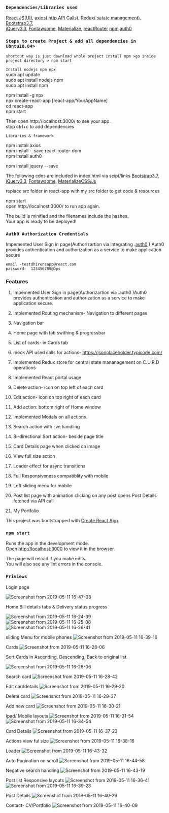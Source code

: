 

### `Dependencies/Libraries used `

[React JS(UI)](https://reactjs.org/docs/getting-started.html),
[axios( http API Calls)](https://www.npmjs.com/package/axios),
[Redux( satate management)](https://redux.js.org/introduction/getting-started),
[Bootstrap3.7](https://maxcdn.bootstrapcdn.com/bootstrap/3.3.7/js/bootstrap.min.js), <br>
[jQuery3.3](https://ajax.googleapis.com/ajax/libs/jquery/3.3.1/jquery.min.js),
[Fontawsome](https://fontawesome.com/v4.7.0/icons/), 
[Materialize](https://materializecss.com/getting-started.html),
[reactRouter](https://www.npmjs.com/package/react-router-dom)
[npm](https://www.npmjs.com/)
[auth0](https://auth0.com/docs)


### `Steps to create Project & add all dependencies in Ubntu18.04>`

`shortcut way is just download whole project install npm >go inside project directory > npm start`

`Install nodejs npm npx` <br>
sudo apt update<br>
sudo apt install nodejs npm<br>
sudo apt install npm<br>

npm install -g npx<br>
npx create-react-app [react-app/YourAppName]<br>
cd react-app<br>
npm start<br>

Then open http://localhost:3000/ to see your app.<br>
stop ctrl+c to add dependencies

`Libraries & framework` <br>

npm install axios<br>
npm install --save react-router-dom<br>
npm install auth0<br>

npm install jquery --save

The following cdns are included in index.html via scipt/links
[Bootstrap3.7](https://maxcdn.bootstrapcdn.com/bootstrap/3.3.7/js/bootstrap.min.js),
[jQuery3.3](https://ajax.googleapis.com/ajax/libs/jquery/3.3.1/jquery.min.js),
[Fontawsome](https://fontawesome.com/v4.7.0/icons/), 
[MaterializeCSS/Js](https://cdnjs.cloudflare.com/ajax/libs/materialize/1.0.0/css/materialize.min.css)<br>

replace src folder in react-app with my src folder to get code & resources<br>

npm start<br>
open http://localhost:3000/ to run app again.

The build is minified and the filenames include the hashes.<br>
Your app is ready to be deployed!


### `Auth0 Authorization Credentials`

Impemented User Sign in page(Authorizartion via integrating .[auth0](https://auth0.com/docs) )
Auth0 provides authentication and authorization as a service to make application secure


`email -testdhirensapp@react.com`<br>
`password-  123456789@Dps`


### Features

1. Impemented User Sign in page(Authorizartion via .auth0 )Auth0 provides authentication and authorization as a service to make application secure.
2. Implemented  Routing mechanism- Navigation to different pages
3. Navigation bar
4. Home page with tab swithing & progressbar

5. List of cards- in Cards tab
6. mock API used calls for actions- https://jsonplaceholder.typicode.com/
7. Implemented Redux store for central state mananagement on C.U.R.D operations
8. Implemented React portal usage
9. Delete action- icon on top left of each card
10. Edit action- icon on top right of each card
11. Add action: bottom right of Home window
12. Implemented Modals on all actions.
13. Search action with -ve handling
14. Bi-directional Sort action- beside page title
15. Card Details page when clicked on image
16. View full size action
17. Loader effect for async transitions 
18. Full Responsiveness compatiblity with mobile
19. Left sliding menu for mobile

20. Post list page with animation clicking on any post opens Post Details fetched via API call

21. My Portfolio 



This project was bootstrapped with [Create React App](https://github.com/facebook/create-react-app).

### `npm start`

Runs the app in the development mode.<br>
Open [http://localhost:3000](http://localhost:3000) to view it in the browser.

The page will reload if you make edits.<br>
You will also see any lint errors in the console.


### `Priviews`

<!-- <img src="src/screenshots/image1.png" width="700px"> -->


<!-- ![Screenshot from 2019-05-02 12-00-39](https://user-images.githubusercontent.com/32532380/57061135-78afc900-6cd9-11e9-94a4-7a6f26850beb.png)

![Screenshot from 2019-05-02 12-01-43](https://user-images.githubusercontent.com/32532380/57061137-78afc900-6cd9-11e9-8445-17115cd68e3e.png)

![Screenshot from 2019-05-02 12-01-59](https://user-images.githubusercontent.com/32532380/57061138-79485f80-6cd9-11e9-84a9-c33e09e9a8cd.png)

![Screenshot from 2019-05-02 12-02-20](https://user-images.githubusercontent.com/32532380/57061139-79485f80-6cd9-11e9-8f0b-451366024f1f.png)

![Screenshot from 2019-05-02 12-02-43](https://user-images.githubusercontent.com/32532380/57061140-79485f80-6cd9-11e9-8f41-594cac0b4f43.png)

![Screenshot from 2019-05-02 12-44-47](https://user-images.githubusercontent.com/32532380/57061141-79e0f600-6cd9-11e9-80f1-a8bbc8a8eed7.png)

![Screenshot from 2019-05-02 12-52-55](https://user-images.githubusercontent.com/32532380/57061143-79e0f600-6cd9-11e9-9e5c-f8b53a221a7c.png)

 -->
Login page

![Screenshot from 2019-05-11 16-47-08](https://user-images.githubusercontent.com/32532380/57568986-8b7a7a00-740c-11e9-852b-a7858d5882d0.png)

Home Bill details tabs & Delivery status progress

![Screenshot from 2019-05-11 16-24-39](https://user-images.githubusercontent.com/32532380/57569005-f4fa8880-740c-11e9-85e3-2f55c80fda98.png)
![Screenshot from 2019-05-11 16-25-08](https://user-images.githubusercontent.com/32532380/57569006-f4fa8880-740c-11e9-879a-eba74207f441.png)
![Screenshot from 2019-05-11 16-26-41](https://user-images.githubusercontent.com/32532380/57569008-f4fa8880-740c-11e9-94cc-ba416571bba0.png)

sliding Menu for mobile phones
![Screenshot from 2019-05-11 16-39-16](https://user-images.githubusercontent.com/32532380/57569147-54a56380-740e-11e9-83b2-12ee10bd694b.png)


Cards
![Screenshot from 2019-05-11 16-28-06](https://user-images.githubusercontent.com/32532380/57569023-26735400-740d-11e9-83d2-4668cbe6e4fe.png)

Sort Cards in Ascending, Descending, Back to original list

![Screenshot from 2019-05-11 16-28-06](https://user-images.githubusercontent.com/32532380/57569033-4e62b780-740d-11e9-88b4-f427a40e320e.png)

Search card
![Screenshot from 2019-05-11 16-28-42](https://user-images.githubusercontent.com/32532380/57569038-5c183d00-740d-11e9-8b5b-9d30b89872f2.png)

Edit carddetails
![Screenshot from 2019-05-11 16-29-20](https://user-images.githubusercontent.com/32532380/57569068-73efc100-740d-11e9-9e56-7e8d8888561a.png)

Delete card
![Screenshot from 2019-05-11 16-29-37](https://user-images.githubusercontent.com/32532380/57569083-85d16400-740d-11e9-9328-11896006e778.png)

Add new card
![Screenshot from 2019-05-11 16-30-21](https://user-images.githubusercontent.com/32532380/57569087-9550ad00-740d-11e9-926f-c2920fb0ee3d.png)

Ipad/ Mobile layouts
![Screenshot from 2019-05-11 16-31-54](https://user-images.githubusercontent.com/32532380/57569091-ab5e6d80-740d-11e9-85e7-8db9d0ef1fd3.png)
![Screenshot from 2019-05-11 16-34-54](https://user-images.githubusercontent.com/32532380/57569092-ab5e6d80-740d-11e9-879f-0430f2389abe.png)

Card Details
![Screenshot from 2019-05-11 16-37-23](https://user-images.githubusercontent.com/32532380/57569098-bc0ee380-740d-11e9-9e17-28cdce3bdcad.png)

Actions view ful size
![Screenshot from 2019-05-11 16-38-16](https://user-images.githubusercontent.com/32532380/57569106-d21ca400-740d-11e9-9b62-a2c37fab68e6.png)

Loader
![Screenshot from 2019-05-11 16-43-32](https://user-images.githubusercontent.com/32532380/57569116-e95b9180-740d-11e9-8dec-19ec77ae3def.png)

Auto Pagination on scroll
![Screenshot from 2019-05-11 16-44-58](https://user-images.githubusercontent.com/32532380/57569135-1c058a00-740e-11e9-8674-c0b5d95f3d4f.png)


Negative search handling
![Screenshot from 2019-05-11 16-43-19](https://user-images.githubusercontent.com/32532380/57569123-02644280-740e-11e9-82b6-3de5754e55f2.png)


Post list Responsive layouts
![Screenshot from 2019-05-11 16-36-41](https://user-images.githubusercontent.com/32532380/57569156-828aa800-740e-11e9-9783-84af5a465e60.png)
![Screenshot from 2019-05-11 16-39-23](https://user-images.githubusercontent.com/32532380/57569157-828aa800-740e-11e9-9648-18e5557c7941.png)

Post Details
![Screenshot from 2019-05-11 16-40-26](https://user-images.githubusercontent.com/32532380/57569160-92a28780-740e-11e9-9710-3b8029af85c5.png)

Contact- CV/Portfolio 
![Screenshot from 2019-05-11 16-40-09](https://user-images.githubusercontent.com/32532380/57569172-ae0d9280-740e-11e9-8c5d-38374f6a6e75.png)






